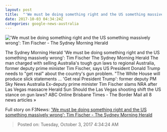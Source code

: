 ```yaml
---
layout: post
title:  "'We must be doing something right and the US something massively wrong': Tim Fischer - The Sydney Morning Herald"
date: 2017-10-03 04:34:24Z
categories: google-news-australia
---
```


!['We must be doing something right and the US something massively wrong': Tim Fischer - The Sydney Morning Herald](http://www.smh.com.au/content/dam/images/g/y/t/a/q/6/image.related.articleLeadwide.620x349.gyt8rm.png/1507008444788.jpg)

The Sydney Morning Herald 'We must be doing something right and the US something massively wrong': Tim Fischer The Sydney Morning Herald The man charged with selling Australia's tough gun laws to regional Australia, former deputy prime minister Tim Fischer, says US President Donald Trump needs to "get real" about the country's gun problem. "The White House will produce slick statements ... 'Get real President Trump': former deputy PM Sky News Australia Ex-deputy prime minister Tim Fischer slams NRA after Las Vegas massacre Herald Sun Should the Las Vegas shooting shift the US stance on gun laws? ABC Online Brisbane Times - The Border Mail all 8 news articles »


Full story on F3News: ['We must be doing something right and the US something massively wrong': Tim Fischer - The Sydney Morning Herald](http://www.f3nws.com/n/MDGzY)

> Posted on: Tuesday, October 3, 2017 4:34:24 AM
